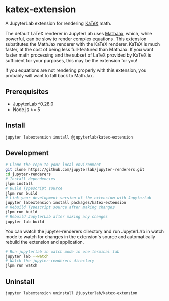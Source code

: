 # katex-extension

A JupyterLab extension for rendering [KaTeX](https://khan.github.io/KaTeX/) math.

The default LaTeX renderer in JupyterLab uses [MathJax](https://www.mathjax.org/),
which, while powerful, can be slow to render complex equations.
This extension substitutes the MathJax renderer with the KaTeX renderer.
KaTeX is much faster, at the cost of being less full-featured than MathJax.
If you want faster math processing and the subset of LaTeX provided by KaTeX is
sufficient for your purposes, this may be the extension for you!

If you equations are not rendering properly with this extension,
you probably will want to fall back to MathJax.

## Prerequisites

* JupyterLab ^0.28.0
* Node.js >= 5

## Install

```bash
jupyter labextension install @jupyterlab/katex-extension
```

## Development

```bash
# Clone the repo to your local environment
git clone https://github.com/jupyterlab/jupyter-renderers.git
cd jupyter-renderers
# Install dependencies
jlpm install
# Build Typescript source
jlpm run build
# Link your development version of the extension with JupyterLab
jupyter labextension install packages/katex-extension
# Rebuild Typescript source after making changes
jlpm run build
# Rebuild JupyterLab after making any changes
jupyter lab build
```

You can watch the jupyter-renderers directory and run JupyterLab in watch mode to watch for changes in the extension's source and automatically rebuild the extension and application.

```bash
# Run jupyterlab in watch mode in one terminal tab
jupyter lab --watch
# Watch the jupyter-renderers directory
jlpm run watch
```

## Uninstall

```bash
jupyter labextension uninstall @jupyterlab/katex-extension
```
